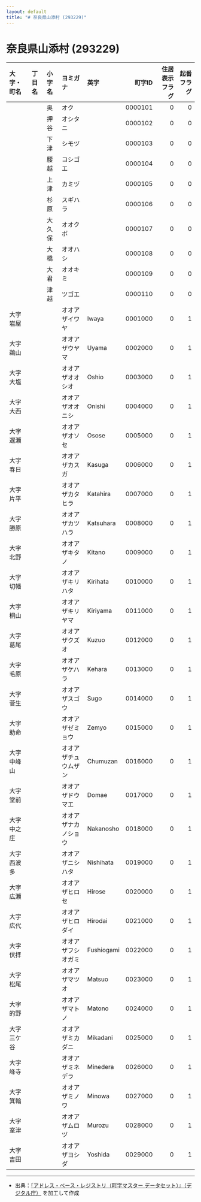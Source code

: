 ```yaml
---
layout: default
title: "# 奈良県山添村 (293229)"
---
```


# 奈良県山添村 (293229)

| 大字・町名 | 丁目名 | 小字名 | ヨミガナ | 英字 | 町字ID | 住居表示フラグ | 起番フラグ |
|:--------|:------|:------|:-----------------|:---------------------|--------:|----------:|--------:|
|  |  | 奥 | オク |  | 0000101 | 0 | 0 |
|  |  | 押谷 | オシタニ |  | 0000102 | 0 | 0 |
|  |  | 下津 | シモヅ |  | 0000103 | 0 | 0 |
|  |  | 腰越 | コシゴエ |  | 0000104 | 0 | 0 |
|  |  | 上津 | カミヅ |  | 0000105 | 0 | 0 |
|  |  | 杉原 | スギハラ |  | 0000106 | 0 | 0 |
|  |  | 大久保 | オオクボ |  | 0000107 | 0 | 0 |
|  |  | 大橋 | オオハシ |  | 0000108 | 0 | 0 |
|  |  | 大君 | オオキミ |  | 0000109 | 0 | 0 |
|  |  | 津越 | ツゴエ |  | 0000110 | 0 | 0 |
| 大字岩屋 |  |  | オオアザイワヤ | Iwaya | 0001000 | 0 | 1 |
| 大字鵜山 |  |  | オオアザウヤマ | Uyama | 0002000 | 0 | 1 |
| 大字大塩 |  |  | オオアザオオシオ | Oshio | 0003000 | 0 | 1 |
| 大字大西 |  |  | オオアザオオニシ | Onishi | 0004000 | 0 | 1 |
| 大字遅瀬 |  |  | オオアザオソセ | Osose | 0005000 | 0 | 1 |
| 大字春日 |  |  | オオアザカスガ | Kasuga | 0006000 | 0 | 1 |
| 大字片平 |  |  | オオアザカタヒラ | Katahira | 0007000 | 0 | 1 |
| 大字勝原 |  |  | オオアザカツハラ | Katsuhara | 0008000 | 0 | 1 |
| 大字北野 |  |  | オオアザキタノ | Kitano | 0009000 | 0 | 1 |
| 大字切幡 |  |  | オオアザキリハタ | Kirihata | 0010000 | 0 | 1 |
| 大字桐山 |  |  | オオアザキリヤマ | Kiriyama | 0011000 | 0 | 1 |
| 大字葛尾 |  |  | オオアザクズオ | Kuzuo | 0012000 | 0 | 1 |
| 大字毛原 |  |  | オオアザケハラ | Kehara | 0013000 | 0 | 1 |
| 大字菅生 |  |  | オオアザスゴウ | Sugo | 0014000 | 0 | 1 |
| 大字助命 |  |  | オオアザゼミョウ | Zemyo | 0015000 | 0 | 1 |
| 大字中峰山 |  |  | オオアザチュウムザン | Chumuzan | 0016000 | 0 | 1 |
| 大字堂前 |  |  | オオアザドウマエ | Domae | 0017000 | 0 | 1 |
| 大字中之庄 |  |  | オオアザナカノショウ | Nakanosho | 0018000 | 0 | 1 |
| 大字西波多 |  |  | オオアザニシハタ | Nishihata | 0019000 | 0 | 1 |
| 大字広瀬 |  |  | オオアザヒロセ | Hirose | 0020000 | 0 | 1 |
| 大字広代 |  |  | オオアザヒロダイ | Hirodai | 0021000 | 0 | 1 |
| 大字伏拝 |  |  | オオアザフシオガミ | Fushiogami | 0022000 | 0 | 1 |
| 大字松尾 |  |  | オオアザマツオ | Matsuo | 0023000 | 0 | 1 |
| 大字的野 |  |  | オオアザマトノ | Matono | 0024000 | 0 | 1 |
| 大字三ケ谷 |  |  | オオアザミカダニ | Mikadani | 0025000 | 0 | 1 |
| 大字峰寺 |  |  | オオアザミネデラ | Minedera | 0026000 | 0 | 1 |
| 大字箕輪 |  |  | オオアザミノワ | Minowa | 0027000 | 0 | 1 |
| 大字室津 |  |  | オオアザムロヅ | Murozu | 0028000 | 0 | 1 |
| 大字吉田 |  |  | オオアザヨシダ | Yoshida | 0029000 | 0 | 1 |

---

- 出典：[「アドレス・ベース・レジストリ（町字マスター データセット）』（デジタル庁）](https://www.digital.go.jp/policies/base_registry_address/) を加工して作成